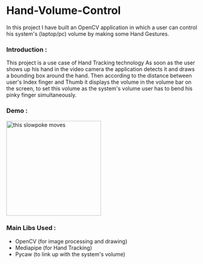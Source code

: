 # Hand-Volume-Control
In this project I have built an OpenCV application in which a user can control his system's (laptop/pc) volume by making
some Hand Gestures.<br>

### Introduction :
This project is a use case of Hand Tracking technology
As soon as the user shows up his hand in the video camera the application detects it and draws a bounding box around the hand.
Then according to the distance between user's Index finger and Thumb it displays the volume in the volume bar on the screen, to set
this volume as the system's volume user has to bend his pinky finger simultaneously.

### Demo :
<img src="Demo.gif" alt="this slowpoke moves"  width="250" />


### Main Libs Used :
- OpenCV (for image processing and drawing)
- Mediapipe (for Hand Tracking)
- Pycaw (to link up with the system's volume)




